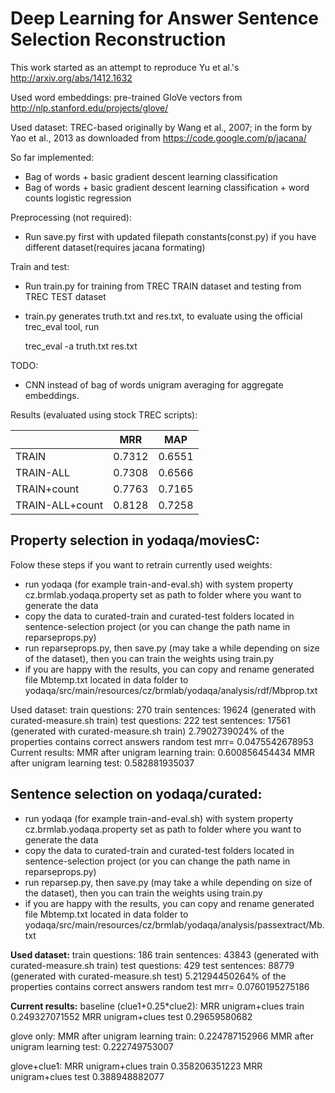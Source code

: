 Deep Learning for Answer Sentence Selection Reconstruction
==========================================================

This work started as an attempt to reproduce Yu et al.'s http://arxiv.org/abs/1412.1632

Used word embeddings: pre-trained GloVe vectors from http://nlp.stanford.edu/projects/glove/

Used dataset: TREC-based originally by Wang et al., 2007; in the form
by Yao et al., 2013 as downloaded from https://code.google.com/p/jacana/

So far implemented:
  * Bag of words + basic gradient descent learning classification
  * Bag of words + basic gradient descent learning classification + word counts logistic regression

Preprocessing (not required):
  * Run save.py first with updated filepath constants(const.py) if you have different dataset(requires jacana formating)

Train and test:
  * Run train.py for training from TREC TRAIN dataset and testing from TREC TEST dataset
  * train.py generates truth.txt and res.txt, to evaluate using the official trec_eval tool, run

	trec_eval -a truth.txt res.txt

TODO:
  * CNN instead of bag of words unigram averaging for aggregate embeddings. 

Results (evaluated using stock TREC scripts):

|                 | MRR    | MAP    |
|-----------------|--------|--------|
| TRAIN           | 0.7312 | 0.6551 |
| TRAIN-ALL       | 0.7308 | 0.6566 |
| TRAIN+count     | 0.7763 | 0.7165 |
| TRAIN-ALL+count | 0.8128 | 0.7258 |


Property selection in yodaqa/moviesC:
-------------------------------------

Folow these steps if you want to retrain currently used weights:
* run yodaqa (for example train-and-eval.sh) with system property cz.brmlab.yodaqa.property set as path to folder where you want to generate the data
* copy the data to curated-train and curated-test folders located in sentence-selection project (or you can change the path name in reparseprops.py)
* run reparseprops.py, then save.py (may take a while depending on size of the dataset), then you can train the weights using train.py
* if you are happy with the results, you can copy and rename generated file Mbtemp.txt located in data folder to yodaqa/src/main/resources/cz/brmlab/yodaqa/analysis/rdf/Mbprop.txt

Used dataset:
train questions: 270 train sentences: 19624	(generated with curated-measure.sh train)
test questions: 222 test sentences: 17561	(generated with curated-measure.sh train)
2.7902739024% of the properties contains correct answers
random test mrr= 0.0475542678953
Current results:
MMR after unigram learning train: 0.600856454434
MMR after unigram learning test: 0.582881935037


Sentence selection on yodaqa/curated:
-------------------------------------

* run yodaqa (for example train-and-eval.sh) with system property cz.brmlab.yodaqa.property set as path to folder where you want to generate the data
* copy the data to curated-train and curated-test folders located in sentence-selection project (or you can change the path name in reparseprops.py)
* run reparsep.py, then save.py (may take a while depending on size of the dataset), then you can train the weights using train.py
* if you are happy with the results, you can copy and rename generated file Mbtemp.txt located in data folder to yodaqa/src/main/resources/cz/brmlab/yodaqa/analysis/passextract/Mb.txt



**Used dataset:**
train questions: 186 train sentences: 43843	(generated with curated-measure.sh train)
test questions: 429 test sentences: 88779	(generated with curated-measure.sh test)
5.21294450264% of the properties contains correct answers
random test mrr= 0.0760195275186


**Current results:**
baseline (clue1+0.25*clue2):
MRR unigram+clues train 0.249327071552
MRR unigram+clues test 0.29659580682

glove only:
MMR after unigram learning train: 0.224787152966
MMR after unigram learning test: 0.222749753007

glove+clue1:
MRR unigram+clues train 0.358206351223
MRR unigram+clues test 0.388948882077






